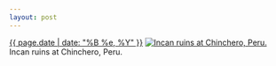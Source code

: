 ```yaml
---
layout: post
---
```


<p>
  <time><a href="/179">{{ page.date | date: "%B %e, %Y" }}</a></time>
  <a href="/179"><img src="{{ site.assets_url }}/179-640.jpg" srcset="{{ site.assets_url }}/179-1280.jpg 1280w, {{ site.assets_url }}/179-960.jpg 960w, {{ site.assets_url }}/179-640.jpg 640w, {{ site.assets_url }}/179-320.jpg 320w" sizes="(min-width: 700px) 50vw, calc(100vw - 2rem)" alt="Incan ruins at Chinchero, Peru." /></a>
  <span>Incan ruins at Chinchero, Peru.</span>
</p>
